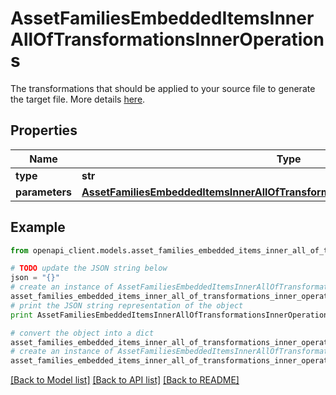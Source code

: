 # AssetFamiliesEmbeddedItemsInnerAllOfTransformationsInnerOperations

The transformations that should be applied to your source file to generate the target file. More details <a href='/concepts/asset-manager.html#transformation-operations'>here</a>.

## Properties
Name | Type | Description | Notes
------------ | ------------- | ------------- | -------------
**type** | **str** |  | [optional] 
**parameters** | [**AssetFamiliesEmbeddedItemsInnerAllOfTransformationsInnerOperationsParameters**](AssetFamiliesEmbeddedItemsInnerAllOfTransformationsInnerOperationsParameters.md) |  | [optional] 

## Example

```python
from openapi_client.models.asset_families_embedded_items_inner_all_of_transformations_inner_operations import AssetFamiliesEmbeddedItemsInnerAllOfTransformationsInnerOperations

# TODO update the JSON string below
json = "{}"
# create an instance of AssetFamiliesEmbeddedItemsInnerAllOfTransformationsInnerOperations from a JSON string
asset_families_embedded_items_inner_all_of_transformations_inner_operations_instance = AssetFamiliesEmbeddedItemsInnerAllOfTransformationsInnerOperations.from_json(json)
# print the JSON string representation of the object
print AssetFamiliesEmbeddedItemsInnerAllOfTransformationsInnerOperations.to_json()

# convert the object into a dict
asset_families_embedded_items_inner_all_of_transformations_inner_operations_dict = asset_families_embedded_items_inner_all_of_transformations_inner_operations_instance.to_dict()
# create an instance of AssetFamiliesEmbeddedItemsInnerAllOfTransformationsInnerOperations from a dict
asset_families_embedded_items_inner_all_of_transformations_inner_operations_form_dict = asset_families_embedded_items_inner_all_of_transformations_inner_operations.from_dict(asset_families_embedded_items_inner_all_of_transformations_inner_operations_dict)
```
[[Back to Model list]](../README.md#documentation-for-models) [[Back to API list]](../README.md#documentation-for-api-endpoints) [[Back to README]](../README.md)


